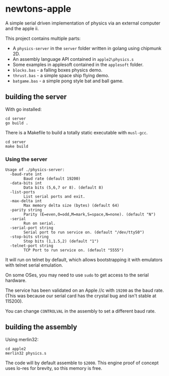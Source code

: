 # newtons-apple
A simple serial driven implementation of physics via an external computer and the apple ii.

This project contains multiple parts: 
* A `physics-server` in the `server` folder written in golang using chipmunk 2D.
* An assembly language API contained in `apple2\physics.s`
* Some examples in applesoft contained in the `applesoft` folder.
 * `blocks.bas` - a falling boxes physics demo.
 * `thrust.bas` - a simple space ship flying demo.
 * `batgame.bas` - a simple pong style bat and ball game.

## building the server
With go installed:
```
cd server
go build .
```
There is a Makefile to build a totally static executable with `musl-gcc`.
```
cd server
make build
```

### Using the server

```
Usage of ./physics-server:
  -baud-rate int
        Baud rate (default 19200)
  -data-bits int
        Data bits (5,6,7 or 8). (default 8)
  -list-ports
        List serial ports and exit.
  -max-delta int
        Max memory delta size (bytes) (default 64)
  -parity string
        Parity (E=even,O=odd,M=mark,S=space,N=none). (default "N")
  -serial
        Run on serial.
  -serial-port string
        Serial port to run service on. (default "/dev/ttyS0")
  -stop-bits string
        Stop bits (1,1.5,2) (default "1")
  -telnet-port string
        TCP Port to run service on. (default "5555")
```

It will run on telnet by default, which allows bootstrapping it with emulators with telnet serial emulation. 

On some OSes, you may need to use `sudo` to get access to the serial hardware. 

The service has been validated on an Apple //c with `19200` as the baud rate. (This was because our serial card has the crystal bug and isn't stable at 115200).  

You can change `CONTROLVAL` in the assembly to set a different baud rate.

## building the assembly
Using merlin32:
```
cd apple2
merlin32 physics.s
```
The code will by default assemble to `$2000`. This engine proof of concept uses lo-res for brevity, so this memory is free. 

